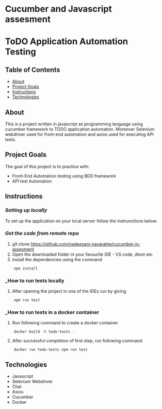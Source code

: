 
# Cucumber and Javascript assesment

# ToDO Application Automation Testing

## Table of Contents

* [About](#about)
* [Project Goals](#project_goals)
* [Instructions](#instructions)
* [Technologies](#technologies)

## About

This is a project written in javascript as programming language using cucumber framework to TODO application automation.
Moreover Selenium webdriver used for front-end automation and axios used for executing API tests. 


## Project Goals

The goal of this project is to practice with:

* Front-End Automation testing using BDD framework
* API test Automation


## Instructions

### _Setting up locally_

To set up the application on your local server follow the instrunctions below.

### _Get the code from remote repo_ 

1. git clone https://github.com/nadeesani-navaratne/cucumber-js-assesment
2. Open the downloaded folder in your favourite IDE - VS code ,Atom etc
3. Install the dependencies using the command
``` 
    npm install
```

### _How to run tests locally
1. After opening the project in one of the IDEs run by giving
``` 
    npm run test
```

### _How to run tests in a docker container
1. Run following command to create a docker container
``` 
    docker build -t todo-tests .
```

2. After successful completion of first step, run following command.
``` 
    docker run todo-tests npm run test
```


## Technologies

* Javascript
* Selenium Webdriver
* Chai 
* Axios
* Cucumber
* Docker

